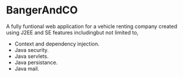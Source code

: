 # BangerAndCO

A fully funtional web application for a vehicle renting company created using J2EE and SE features includingbut not limited to,
  - Context and dependency injection.
  - Java security.
  - Java servlets.
  - Java persistance.
  - Java mail.
